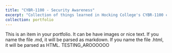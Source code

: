 ```yaml
---
title: "CYBR-1100 - Security Awareness"
excerpt: "Collection of things learned in Hocking College's CYBR-1100 class" # <br/><img src='/images/500x300.png'>"
collection: portfolio
---
```


This is an item in your portfolio. It can be have images or nice text. If you name the file .md, it will be parsed as markdown. If you name the file .html, it will be parsed as HTML. 
TESTING_AROOOOOO
